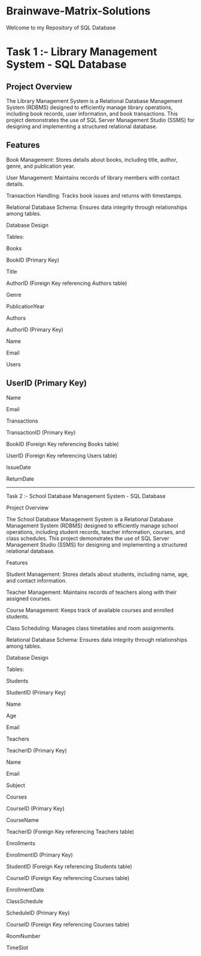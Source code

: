 # Brainwave-Matrix-Solutions

Welcome to my Repository of SQL Database 

<h1><b>Task 1 :- Library Management System - SQL Database</b></h1>

<h2>Project Overview</h2>

The Library Management System is a Relational Database Management System (RDBMS) designed to efficiently manage library operations, including book records, user information, and book transactions. This project demonstrates the use of SQL Server Management Studio (SSMS) for designing and implementing a structured relational database.

<h2>Features</h2>

Book Management: Stores details about books, including title, author, genre, and publication year.

User Management: Maintains records of library members with contact details.

Transaction Handling: Tracks book issues and returns with timestamps.

Relational Database Schema: Ensures data integrity through relationships among tables.

Database Design

Tables:

Books

BookID (Primary Key)

Title

AuthorID (Foreign Key referencing Authors table)

Genre

PublicationYear

Authors

AuthorID (Primary Key)

Name

Email

Users

<h2>UserID (Primary Key)</h2>

Name

Email

Transactions

TransactionID (Primary Key)

BookID (Foreign Key referencing Books table)

UserID (Foreign Key referencing Users table)

IssueDate

ReturnDate

----------------------------------------------------------------------------------------

Task 2 :- School Database Management System - SQL Database

Project Overview

The School Database Management System is a Relational Database Management System (RDBMS) designed to efficiently manage school operations, including student records, teacher information, courses, and class schedules. This project demonstrates the use of SQL Server Management Studio (SSMS) for designing and implementing a structured relational database.

Features

Student Management: Stores details about students, including name, age, and contact information.

Teacher Management: Maintains records of teachers along with their assigned courses.

Course Management: Keeps track of available courses and enrolled students.

Class Scheduling: Manages class timetables and room assignments.

Relational Database Schema: Ensures data integrity through relationships among tables.

Database Design

Tables:

Students

StudentID (Primary Key)

Name

Age

Email

Teachers

TeacherID (Primary Key)

Name

Email

Subject

Courses

CourseID (Primary Key)

CourseName

TeacherID (Foreign Key referencing Teachers table)

Enrollments

EnrollmentID (Primary Key)

StudentID (Foreign Key referencing Students table)

CourseID (Foreign Key referencing Courses table)

EnrollmentDate

ClassSchedule

ScheduleID (Primary Key)

CourseID (Foreign Key referencing Courses table)

RoomNumber

TimeSlot
